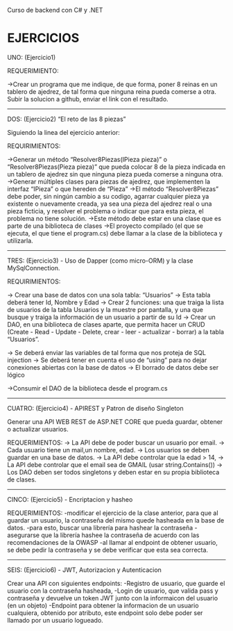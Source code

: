Curso de backend con C# y .NET

# EJERCICIOS

UNO: (Ejercicio1)

REQUERIMIENTO: 

->Crear un programa que me indique, de que forma, poner 8 reinas en un tablero de ajedrez, de tal forma que ninguna reina pueda comerse a otra.
Subir la solucion a github, enviar el link con el resultado.

------------------------------------------------------------------------------------------------------------------------------------------------------------------------------------------------------------------------------------------------------------------------------

DOS: (Ejercicio2)
“El reto de las 8 piezas”

Siguiendo la linea del ejercicio anterior:

REQUIRIMIENTOS:

->Generar un método “Resolver8Piezas(IPieza pieza)” o “Resolver8Piezas(Pieza pieza)” que pueda colocar 8 de la pieza indicada en un tablero de ajedrez sin que ninguna pieza pueda comerse a ninguna otra.
->Generar múltiples clases para piezas de ajedrez, que implementen la interfaz “IPieza” o que hereden de “Pieza”
->El método “Resolver8Piezas” debe poder, sin ningún cambio a su codigo, agarrar cualquier pieza ya existente o nuevamente creada, ya sea una pieza del ajedrez real o una pieza ficticia, y resolver el problema o indicar que para esta pieza, el problema no tiene solución.
->Este método debe estar en una clase que es parte de una biblioteca de clases
->El proyecto compilado (el que se ejecuta, el que tiene el program.cs) debe llamar a la clase de la biblioteca y utilizarla.

--------------------------------------------------------------------------------------------------------------------------------------------------------------------------------------------------------------------------------------------------------------------------------

TRES: (Ejercicio3) - Uso de Dapper (como micro-ORM) y la clase MySqlConnection.

REQUIRIMIENTOS: 

-> Crear una base de datos con una sola tabla: “Usuarios”
-> Esta tabla deberá tener Id, Nombre y Edad
-> Crear 2 funciones: una que traiga la lista de usuarios de la tabla Usuarios y la muestre por pantalla, y una que busque y traiga la información de un usuario a partir de su Id
-> Crear un DAO, en una biblioteca de clases aparte, que permita hacer un CRUD (Create - Read - Update - Delete, crear - leer - actualizar - borrar) a la tabla “Usuarios”.

-> Se deberá enviar las variables de tal forma que nos proteja de SQL injection
-> Se deberá tener en cuenta el uso de “using” para no dejar conexiones abiertas con la base de datos
-> El borrado de datos debe ser lógico

->Consumir el DAO de la biblioteca desde el program.cs

----------------------------------------------------------------------------------------------------------------------------------------------------------------------------------------------------------------------------------------------------------------------------------

CUATRO: (Ejercicio4) - APIREST y Patron de diseño Singleton

Generar una API WEB REST de ASP.NET CORE que pueda guardar, obtener o actualizar usuarios.

REQUERIMIENTOS: 
-> La API debe de poder buscar un usuario por email.
-> Cada usuario tiene un mail,un nombre, edad.
-> Los usuarios se deben guardar en una base de datos.
-> La API debe controlar que la edad > 14,
-> La API debe controlar que el email sea de GMAIL (usar string.Contains())
-> Los DAO deben ser todos singletons y deben estar en su propia biblioteca de clases.

----------------------------------------------------------------------------------------------------------------------------------------------------------------------------------------------------------------------------------------------------------------------------------

CINCO: (Ejercicio5) - Encriptacion y hasheo

REQUERIMIENTOS: 
-modificar el ejercicio de la clase anterior, para que al guardar un usuario, la contraseña del mismo quede hasheada en la base de datos.
-para esto, buscar una librería para hashear la contraseña
-asegurarse que la librería hashee la contraseña de acuerdo con las recomendaciones de la OWASP
-al llamar al endpoint de obtener usuario, se debe pedir la contraseña y se debe verificar que esta sea correcta.

----------------------------------------------------------------------------------------------------------------------------------------------------------------------------------------------------------------------------------------------------------------------------------

SEIS: (Ejercicio6) - JWT, Autorizacion y Autenticacion

Crear una API con siguientes endpoints:
-Registro de usuario, que guarde el usuario con la contraseña hasheada,
-Login de usuario, que valida pass y contraseña y devuelve un token JWT junto con la informaicon del usuario (en un objeto)
-Endpoint para obtener la informacion de un usuario cualquiera, obtenido por atributo, este endpoint solo debe poder ser llamado por un usuario logueado.
